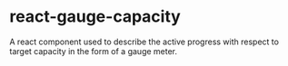 # react-gauge-capacity
A react component used to describe the active progress with respect to target capacity in the form of a gauge meter.
